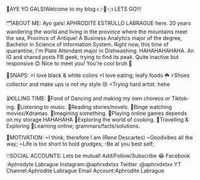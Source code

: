  🌟AYE YO GALS!Welcome to my blog 👉👀👈
      LETS GO!!!

🗂️ABOUT ME: 
    Ayo gals! APHRODITE ESTRULLO LABRAGUE here. 20 years wandering the world and living in the province where the mountains meet the sea, Province of Antique! A Business Analytics major of the degree, Bachelor in Science of Information System. Right now, this time of quarantine, I'm Plate Attendant major in Dishwashing. HAHAHAHAHAHA.
An IG and shared posts FB geek; trying to find its peak. Quite inactive but responsive 😊 Nice to meet you! You're cool bruh 🤗 

📸SNAPS:
   ⚡I love black & white colors
   ⚡I love eating; leafy foods ☘️
   ⚡Shoes collector and make ups is not my style 😢
   ⚡Trying hard artist. hehe

⏳KILLING TIME:
   🖤Fond of Dancing and making my own choreos or Tiktok-ing.
   🖤Listening to music. 
   🖤Reading stories/novels.
   🖤Binge watching movies/Kdramas.
   🖤Imagining something.
   🖤Playing online games depends on my storage HAHAHAHA
   🖤Exploring the world of cooking.
   🖤Travelling & Exploring
   🖤Learning online; grammars/facts/solutions.

🙏MOTIVATION:
  ~I think, therefore I am (Rene Descartes)
  ~Goodvibes all the way;
  ~Life is too short to hold grudges;
  -Be at you best self;

🖱️SOCIAL ACCOUNTS:
    Lets be mutual! Add/Follow/Subscribe 😂
  Facebook :Aphrodyte Labrague
  Instagram:@aphrxdxtxx
  Twitter  :@aphrxdxtxx
  YT Channel:Aphrodite Labrague
  Email Account:Aphrodite Labrague
 
